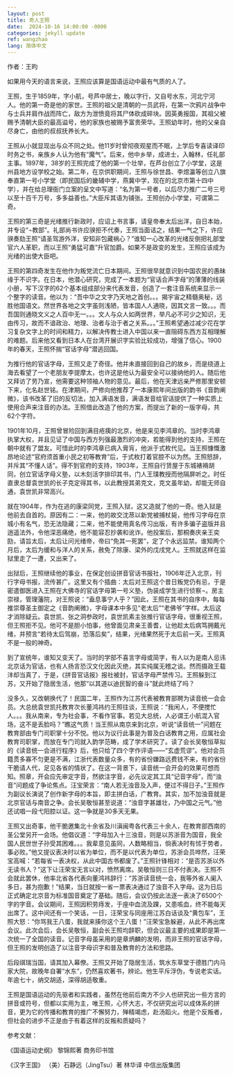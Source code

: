 ```yaml
---
layout: post
title: 奇人王照
date:  2024-10-16 14:00:00 -0000
categories: jekyll update
ref: wangzhao
lang: 简体中文
---
```


作者：王昀

如果用今天的语言来说，王照应该算是国语运动中最有气质的人了。

王照，生于1859年，字小航，号芦中居士，晚以字行，又自号水东，河北宁河人。他的第一奇是他的家世。王照的祖父是清朝的一员武将，在第一次鸦片战争中与士兵并肩作战而阵亡，敌方为泄愤竟将其尸体砍成碎块。因英勇报国，其祖父被赐予清朝大臣的最高谥号，他的家族也被赐予富贵荣华。王照幼年时，他的父亲自尽身亡，由他的叔叔抚养长大。

王照从小就显现出与众不同之处。他11岁时曾彻夜观星而不眠，上学后专喜读译印时务之书，亲族乡人认为他有“魔气”。后来，他中乡举，成进士，入翰林，任礼部主事。1897年，38岁的王照完成了他的第一个壮举，在芦台创立了小学堂，这是州县地方设学校之始。第二年，在京供职期间，王照与徐世昌、李煜瀛等创立八旗奉直第一号小学堂（即民国后的畿辅中学，燕冀中学，现在的北京市第十四中学），并在给总理衙门立案的呈文中写道：“名为第一号者，以后尽力推广二号三号以至十百千万号，多多益善也。”大臣斥其语为铺张。王照创办小学堂，可谓第二奇。

王照的第三奇是光绪推行新政时，应诏上书言事，请皇帝奉太后出洋，自日本始，并专设“¬教部”。礼部尚书许应骙拒不代奏，王照当面诘之，结果一气之下，许应骙奏劾王照“请圣驾游外洋，安知非包藏祸心？”谁知一心改革的光绪反倒把礼部堂官六人革职，而以王照“勇猛可嘉”升官加爵。如果不是政变的发生，王照应该成为光绪的出使大臣吧。

王照的第四奇发生在他作为叛党流亡日本期间。王照很早就意识到中国农民的愚昧缘于不识字。在日本，他潜心研究，完成了一本题为“官话合声字母”的薄薄的线装小册，写下汉字的62个基本组成部分来代表发音，创造了一套注音系统来显示一个整字的读音。他以为：“吾中华之文字乃天地之首创。。。揭宇宙之精髓奥秘，远胜他国语文。然世界各地之文字虽则浅陋，皆本国人人通晓，因其文言一致。。。而吾国则通晓文义之人百中无一。。。文人与众人如两世界，举凡必不可少之知识，无由传习，故而不谙政治、地理、治者与治于者之关系。。。”王照希望通过减少花在学习复杂文字上的时间和精力，以解决传教士进入中国以来一直阻碍东西方互相理解的难题。后来他又看到日本人在台湾开展识字实验比较成功，增强了信心。1900年的春天，王照怀揣“官话字母”潜逃回国。

为推行他的官话字母，王照又走了奇径。他并未直接回到自己的故乡，而是绕道上海去看望了一个老朋友李提摩太，也许这是他认为最安全可以接纳他的人。随后他又拜访了劳乃宣，他需要这种领袖人物的意见。最后，他在天津远亲严修那里安顿下来，化名赵世铭。在津期间，严修向他推荐了一本康熙年间出版的韵书《音韵阐微》，该书改革了旧的反切法，加入满语发音，满语发音给官话提供了一种实质上使用合声来注音的办法。王照借此改造了他的方案，而提出了新的一版字母，共62个字符。

1901年10月，王照曾冒险回到满目疮痍的北京，他是来见李鸿章的。当时李鸿章执掌大权，并且见证了中国与西方列强最激烈的冲突，若能得到他的支持，王照在朝中就有了盟友。可惜此时的李鸿章已病入膏肓，他派于式枚代见。当王照慷慨激昂地论述“官府须首重小民之初等教育”后，于式枚打着官腔不以为然。王照怒辞，并斥其“不懂人话”。得不到官府的支持，1903年，王照自行赁屋于东城裱褙胡同，创立官话字母义塾，以木刻活字排印其书，门人王璞教授而他隔屏听之。时任直隶总督袁世凯的长子克定得其书，以此教授其弟克文，克文虽年幼，却能无师自通，袁世凯非常高兴。

就在1904年，作为在逃的康梁同党，王照入狱，这又造就了他的一奇。他入狱是他前去自首的。原因有二：一来，他的故交沈荩以新党被捕杖毙，他传习字母在京城小有名气，恐无法隐藏；二来，他不能使用真名传习出版，有许多骗子盗版并且逍遥法外，令他深恶痛绝，他不能容忍抄袭和讹诈。他投案后，那桐奏庆亲王奕劻，请旨太后，太后让问光绪帝，帝曰“免其一死罢”，定了个永远监禁。谁知两个月后，太后为缓和与洋人的关系，赦免了除康、梁外的戊戌党人。王照就这样在监狱里走了一遭，又出来了。

出狱后，王照继续他的事业，在保定创设拼音官话书报社，1906年迁入北京，刊行字母书报，流传甚广。这里又有个插曲：太后对王照这个昔日叛党仍有忌，于是密遣御医进入王照在大佛寺的官话字母第一号义塾，伪装成学生进行侦察¬。房主崇禄，管理藩院，对王照说：“盍息事宁人乎？”因此，王照在其书的自序中，每每推崇尊圣主御定之《音韵阐微》，字母课本中多见“老太后”“老佛爷”字样。太后这才消除疑云。袁世凯、张之洞参政时，袁世凯素主张推行官话字母，很重视王照，但王照拒不见。他可不是胆小怕事，他曾面见肃亲王善耆，让他趁太后病笃拥戴光绪，并预言“若待太后驾崩，恐落后矣”，结果，光绪果然死于太后前一天。王照真不是一般的神奇。

到了宣统年，谁知又变天了。当时的学部不喜言字母或简字，有人以为是南人忌讳北京话为官话，也有人扬言恐汉文化因此灭绝，其实纯属无稽之谈。然而摄政王载沣却当真了，于是，《拼音官话报》报社被封，官话字母严禁传习。王照躲到江苏，又开始了隐居生活，他那“以其道以迪民智的奋斗”就此终结了吗？

没多久，又改朝换代了！民国二年，王照作为江苏代表被教育部聘为读音统一会会员。大总统袁世凯托教育次长董鸿祎约王照往谈，王照说：“我闲人，不便搅忙人。。。我从南来，专为社会事，不看作官事。若见大总统，人必谓王小航混入官场，这不是丢脸吗？”瞧这气质！当王照从南京来到北京，听说“读音统一”问题在教育部由专门司职掌十分不悦。他以为议行此事是为普及白话教育之用，应属社会教育司职掌，而放在专门司就入韵学范畴，成了学术研究了。读了会长吴敬恒草拟的《读音统一会进行程序》后，他只给了四个字作评语——“玄虚荒谬”。他对会员籍贯多寡不匀更是不满，江浙代表数量众多，有的省份嫌路远费钱不来，有的省份干脆请人代，足见各省的情状了。在这一背景下，读音统一会开会的效果可想而知。照章，开会应先审定字音，然欲注字音，必先议定其工具“记音字母”，而“浊音”问题成了争论焦点。汪宝荣言：“南人若无浊音及入声，便过不得日子。”王照作为副议长演说了创作新字母的本旨，即主拼白话，广教育。其实，加不加浊音就是北京官话与南音之争。会长吴敬恒甚至说道：“浊音字甚雄壮，乃中国之元气。”他还试唱一段弋阳腔以证。这一争就是30多天无果。

王照又出奇事，他干脆邀集北十余省及川滇闽粤各代表三十余人，在教育部西南的圣公堂另开一会场。他倡议道：“字母加入十三浊音，则是以苏浙音为国音，我全国人民世世子孙受其困难。。。我辈意见虽同，人数略相当，倘表决时有怵于势者，事必败。”他又提议表决时以省为单位，而不是以代表为单位，苏浙会员哗然，汪荣宝高喊：“若每省一表决权，从此中国古书都废了。”王照针锋相对：“是否苏浙以外无读书人？”这下让汪荣宝无言以对，愤然离席。吴敬恒则三日不付表决。王照不会就此罢休，他率北省各代表向董鸿祎辞行：“苏浙读音统一会，我等外省人阑入多日，甚为抱歉！”结果，当日就按一省一票表决通过了浊音不入字母。这为日后正式确定北京音为标准国音奠定了基础。随后，会议仍按此法逐一表决了6500个字的字音。会议期间，王照因积劳痔发，于座中血流及踝，又患咳血，终不能每天出席了。这中间还有一个笑话，一日，汪荣宝与同座用江苏白话谈及“黄包车”，王照大怒：“你骂我王八蛋，我就来揍你这个王八蛋！”汪荣宝急躲避，从此不再出席会议。此次会后，会长吴敬恒，副会长王照均辞职，但会议最主要的成果即是第一次统一了全国的读音。记音字母虽采用的是章炳麟的发明，而非王照的官话字母，但王照的发明创造了以注音字母识字和普及教育的方法和思路。

后段祺瑞当国，请其加入幕僚。王照又开始了隐居生活，筑水东草堂于德胜门内马家大院，故晚年自署“水东”，仍然喜欢著书，辨论。他生平斥浮伪，专说老实话。年逾七十，纳交胡适，深得胡适敬重。

王照是国语运动的先驱者和实践者，虽然在他前后南方不少人也研究出一些方言的拼音或符号，但都以实用为主，唯王照，心怀大志，不仅研究出可以成体系的拼音，更为它的传播和教育的推广不懈努力，殚精竭虑，赴汤蹈火。他是个反叛者，但社会的进步不正是由于有着这样的反叛和质疑吗？



参考文献：

《国语运动史纲》  黎锦熙著  商务印书馆

《汉字王国》 （美）石静远（JingTsu）著  林华译   中信出版集团





